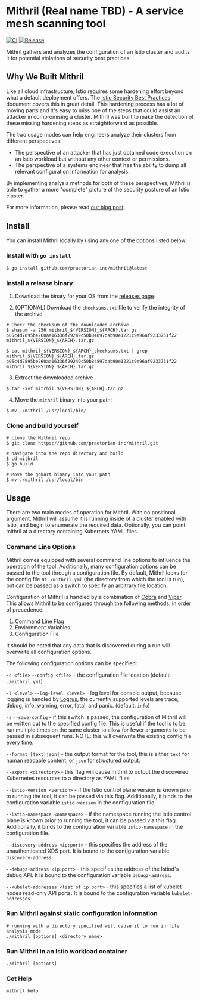 # Mithril (Real name TBD) - A service mesh scanning tool

[![CI](https://github.com/praetorian-inc/mithril/workflows/CI/badge.svg)](actions?query=branch%3Adevelopment)
[![Release](https://github.com/praetorian-inc/mithril/workflows/Release/badge.svg)](releases)

Mithril gathers and analyzes the configuration of an Istio cluster and audits it for potential violations of security best practices.

## Why We Built Mithril

Like all cloud infrastructure, Istio requires some hardening effort beyond what a default deployment offers.
The [Istio Security Best Practices](https://istio.io/latest/docs/ops/best-practices/security/) document
covers this in great detail. This hardening process has a lot of moving parts and it's easy to miss
one of the steps that could assist an attacker in compromising a cluster. Mithril was built to make
the detection of these missing hardening steps as straightforward as possible.

The two usage modes can help engineers analyze their clusters from different perspectives:

* The perspective of an attacker that has just obtained code execution on an Istio workload but without any other context or permissions.
* The perspective of a systems engineer that has the ability to dump all relevant configuration information for analysis.

By implementing analysis methods for both of these perspectives, Mithril is able to gather a more "complete"
picture of the security posture of an Istio cluster.

For more information, please read [our blog post](https://www.praetorian.com/blog/wherever-this-will-live/).

## Install

You can install Mithril locally by using any one of the options listed below.

### Install with `go install`

```shell
$ go install github.com/praetorian-inc/mithril@latest
```

### Install a release binary

1. Download the binary for your OS from the [releases page](https://github.com/praetorian-inc/mithril/releases).

2. (OPTIONAL) Download the `checksums.txt` file to verify the integrity of the archive

```shell
# Check the checksum of the downloaded archive
$ shasum -a 256 mithril_${VERSION}_${ARCH}.tar.gz
b05c4d7895be260aa16336f29249c50b84897dab90e1221c9e96af9233751f22  mithril_${VERSION}_${ARCH}.tar.gz

$ cat mithril_${VERSION}_${ARCH}_checksums.txt | grep mithril_${VERSION}_${ARCH}.tar.gz
b05c4d7895be260aa16336f29249c50b84897dab90e1221c9e96af9233751f22  mithril_${VERSION}_${ARCH}.tar.gz
```

3. Extract the downloaded archive

```shell
$ tar -xvf mitrhil_${VERSION}_${ARCH}.tar.gz
```

4. Move the `mithril` binary into your path:

```shell
$ mv ./mithril /usr/local/bin/
```

### Clone and build yourself

```shell
# clone the Mithril repo
$ git clone https://github.com/praetorian-inc/mithril.git

# navigate into the repo directory and build
$ cd mithril
$ go build

# Move the gokart binary into your path
$ mv ./mithril /usr/local/bin
```

## Usage

There are two main modes of operation for Mithril. With no positional argument,
Mithril will assume it is running inside of a cluster enabled with Istio, and
begin to enumerate the required data. Optionally, you can point mithril at a
directory containing Kubernets YAML files.

### Command Line Options

Mithril comes equipped with several command line options to influence the
operation of the tool. Additionally, many configuration options can be passed
to the tool through a configuration file. By default, Mithril looks for the
config file at `./mithril.yml` (the directory from which the tool is run), but
can be passed as a switch to specify an arbitrary file location.

Configuration of Mithril is handled by a combination of
[Cobra](https://github.com/spf13/cobra "Cobra") and
[Viper](https://github.com/spf13/viper "Viper"). This allows Mithril to be
configured through the following methods, in order of precedence.


1. Command Line Flag
2. Environment Variables
3. Configuration File

It should be noted that any data that is discovered during a run will overwrite
all configuration options.

The following configuration options can be specified:

`-c <file>` `--config <file>` - the configuration file location (default:
`./mithril.yml`)

`-l <level>` `--log-level <level>` - log level for console output, because
logging is handled by [Logrus](https://github.com/sirupsen/logrus "Logrus"), the
currently supported levels are trace, debug, info, warning, error, fatal, and
panic. (default: `info`)

`-s` `--save-config` - if this switch is passed, the configuration of Mithril
will be written out to the specified config file. This is useful if the tool is
to be run multiple times on the same cluster to allow for fewer arguments to be
passed in subsequent runs. NOTE: this will overwrite the existing config file
every time.

`--format [text|json]` - the output format for the tool, this is either `text`
for human readable content, or `json` for structured output.

`--export <directory>` - this flag will cause mithril to output the discovered
Kubernetes resources to a directory as YAML files

`--istio-version <version>` - if the Istio control plane version is known prior
to running the tool, it can be passed via this flag. Additionally, it binds to
the configuration variable `istio-version` in the configuration file.

`--istio-namespace <namespace>` - if the namespace running the Istio control
plane is known prior to running the tool, it can be passed via this flag.
Additionally, it binds to the configuration variable `istio-namespace` in the
configuration file.

`--discovery-address <ip:port>` - this specifies the address of the
unauthenticated XDS port. It is bound to the configuration variable
`discovery-address`.

`--debugz-address <ip:port>` - this specifies the address of the Istiod's debug
API. It is bound to the configuration variable `debugz-address`.

`--kubelet-addresses <list of ip:port>` - this specifies a list of kubelet nodes
read-only API ports. It is bound to the configuration variable `kubelet-addresses`


### Run Mithril against static configuration information

```shell
# running with a directory specified will cause it to run in file analysis mode
./mithril [options] <directory name>
```

### Run Mithril in an Istio workload container

```shell
./mithril [options]
```

### Get Help

```shell
mithril help
```

